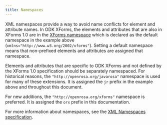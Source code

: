 ```yaml
---
title: Namespaces
---
```


XML namespaces provide a way to avoid name conflicts for element and attribute names. In ODK XForms, the elements and attributes that are also in XForms 1.0 are in the [XForms namespace](https://www.w3.org/TR/xforms/#structure-namespace) which is declared as the default namespace in the example above (`xmlns="http://www.w3.org/2002/xforms"`). Setting a default namespace means that non-prefixed elements and attributes are assigned that namespace.

Elements and attributes that are specific to ODK XForms and not defined by the XForms 1.0 specification should be separately namespaced. For historical reasons, the `"http://openrosa.org/javarosa"` namespace is used for many of these extensions. It is assigned the `jr` prefix in the example above and throughout this document.

For new additions, the `"http://openrosa.org/xforms"` namespace is preferred. It is assigned the `orx` prefix in this documentation.

For more information about namespaces, see the [XML Namespaces specification](http://www.w3.org/TR/REC-xml-names/).